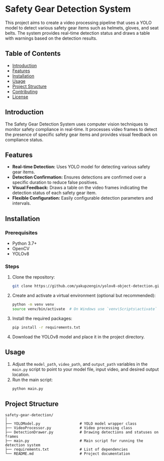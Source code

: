 # Safety Gear Detection System

This project aims to create a video processing pipeline that uses a YOLO model to detect various safety gear items such as helmets, gloves, and seat belts. The system provides real-time detection status and draws a table with warnings based on the detection results.

## Table of Contents
- [Introduction](#introduction)
- [Features](#features)
- [Installation](#installation)
- [Usage](#usage)
- [Project Structure](#project-structure)
- [Contributing](#contributing)
- [License](#license)

## Introduction
The Safety Gear Detection System uses computer vision techniques to monitor safety compliance in real-time. It processes video frames to detect the presence of specific safety gear items and provides visual feedback on compliance status.

## Features
- **Real-time Detection:** Uses YOLO model for detecting various safety gear items.
- **Detection Confirmation:** Ensures detections are confirmed over a specific duration to reduce false positives.
- **Visual Feedback:** Draws a table on the video frames indicating the detection status of each safety gear item.
- **Flexible Configuration:** Easily configurable detection parameters and intervals.

## Installation
### Prerequisites
- Python 3.7+
- OpenCV
- YOLOv8

### Steps
1. Clone the repository:
    ```bash
    git clone https://github.com/yakupzengin/yolov8-object-detection.git
    ```

2. Create and activate a virtual environment (optional but recommended):
    ```bash
    python -m venv venv
    source venv/bin/activate  # On Windows use `venv\Scripts\activate`
    ```

3. Install the required packages:
    ```bash
    pip install -r requirements.txt
    ```

4. Download the YOLOv8 model and place it in the project directory.

## Usage
1. Adjust the `model_path`, `video_path`, and `output_path` variables in the `main.py` script to point to your model file, input video, and desired output location.
2. Run the main script:
    ```bash
    python main.py
    ```

## Project Structure
```plaintext
safety-gear-detection/
│
├── YOLOModel.py                  # YOLO model wrapper class
├── VideoProcessor.py             # Video processing class
├── DetectionDrawer.py            # Drawing detections and statuses on frames
├── main.py                       # Main script for running the detection system
├── requirements.txt              # List of dependencies
└── README.md                     # Project documentation
